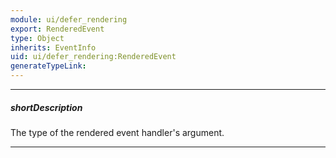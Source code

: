 ```yaml
---
module: ui/defer_rendering
export: RenderedEvent
type: Object
inherits: EventInfo
uid: ui/defer_rendering:RenderedEvent
generateTypeLink: 
---
```

---
##### shortDescription
The type of the rendered event handler's argument.

---
<!-- Description goes here -->